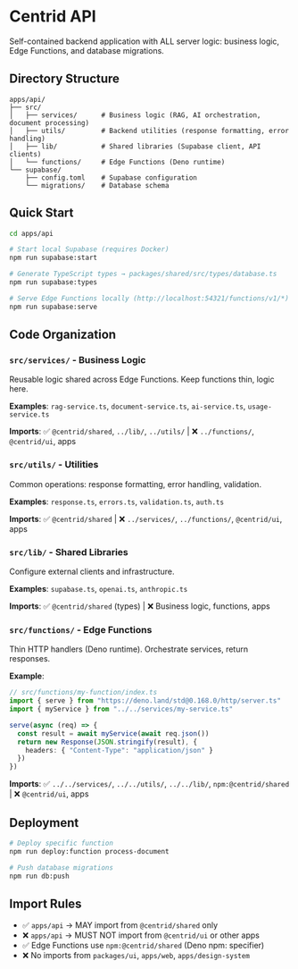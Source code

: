 # Centrid API

Self-contained backend application with ALL server logic: business logic, Edge Functions, and database migrations.

## Directory Structure

```
apps/api/
├── src/
│   ├── services/      # Business logic (RAG, AI orchestration, document processing)
│   ├── utils/         # Backend utilities (response formatting, error handling)
│   ├── lib/           # Shared libraries (Supabase client, API clients)
│   └── functions/     # Edge Functions (Deno runtime)
└── supabase/
    ├── config.toml    # Supabase configuration
    └── migrations/    # Database schema
```

## Quick Start

```bash
cd apps/api

# Start local Supabase (requires Docker)
npm run supabase:start

# Generate TypeScript types → packages/shared/src/types/database.ts
npm run supabase:types

# Serve Edge Functions locally (http://localhost:54321/functions/v1/*)
npm run supabase:serve
```

## Code Organization

### `src/services/` - Business Logic

Reusable logic shared across Edge Functions. Keep functions thin, logic here.

**Examples**: `rag-service.ts`, `document-service.ts`, `ai-service.ts`, `usage-service.ts`

**Imports**: ✅ `@centrid/shared`, `../lib/`, `../utils/` | ❌ `../functions/`, `@centrid/ui`, apps

### `src/utils/` - Utilities

Common operations: response formatting, error handling, validation.

**Examples**: `response.ts`, `errors.ts`, `validation.ts`, `auth.ts`

**Imports**: ✅ `@centrid/shared` | ❌ `../services/`, `../functions/`, `@centrid/ui`, apps

### `src/lib/` - Shared Libraries

Configure external clients and infrastructure.

**Examples**: `supabase.ts`, `openai.ts`, `anthropic.ts`

**Imports**: ✅ `@centrid/shared` (types) | ❌ Business logic, functions, apps

### `src/functions/` - Edge Functions

Thin HTTP handlers (Deno runtime). Orchestrate services, return responses.

**Example**:
```typescript
// src/functions/my-function/index.ts
import { serve } from "https://deno.land/std@0.168.0/http/server.ts"
import { myService } from "../../services/my-service.ts"

serve(async (req) => {
  const result = await myService(await req.json())
  return new Response(JSON.stringify(result), {
    headers: { "Content-Type": "application/json" }
  })
})
```

**Imports**: ✅ `../../services/`, `../../utils/`, `../../lib/`, `npm:@centrid/shared` | ❌ `@centrid/ui`, apps

## Deployment

```bash
# Deploy specific function
npm run deploy:function process-document

# Push database migrations
npm run db:push
```

## Import Rules

- ✅ `apps/api` → MAY import from `@centrid/shared` only
- ❌ `apps/api` → MUST NOT import from `@centrid/ui` or other apps
- ✅ Edge Functions use `npm:@centrid/shared` (Deno npm: specifier)
- ❌ No imports from `packages/ui`, `apps/web`, `apps/design-system`
